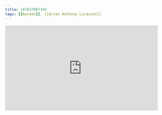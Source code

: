```yaml
---
title: 187837087394
tags: [[Ayreon]], [[Arjen Anthony Lucassen]]
---
```

<iframe allow="accelerometer; autoplay; clipboard-write; encrypted-media; gyroscope; picture-in-picture" allowfullscreen="" frameborder="0" height="281" id="youtube_iframe" src="https://www.youtube.com/embed/fUSoR4EdyIo?feature=oembed&amp;enablejsapi=1&amp;origin=https://safe.txmblr.com&amp;wmode=opaque" width="500"></iframe>